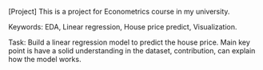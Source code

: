 [Project] 
This is a project for Econometrics course in my university. 

Keywords: EDA, Linear regression, House price predict, Visualization.

Task:
Build a linear regression model to predict the house price. Main key point is have a solid understanding in the dataset, contribution, can explain how the model works.
